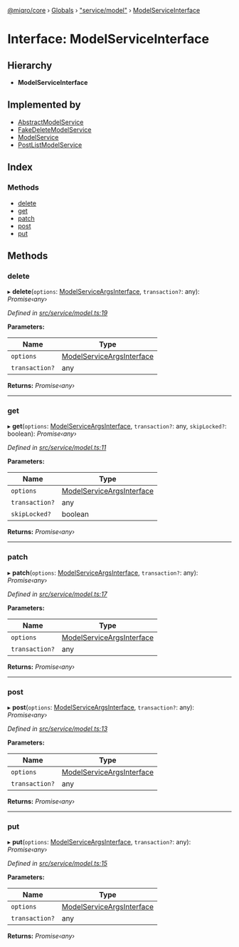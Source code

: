 [@miqro/core](../README.md) › [Globals](../globals.md) › ["service/model"](../modules/_service_model_.md) › [ModelServiceInterface](_service_model_.modelserviceinterface.md)

# Interface: ModelServiceInterface

## Hierarchy

* **ModelServiceInterface**

## Implemented by

* [AbstractModelService](../classes/_service_amodel_.abstractmodelservice.md)
* [FakeDeleteModelService](../classes/_service_deleted_.fakedeletemodelservice.md)
* [ModelService](../classes/_service_smodel_.modelservice.md)
* [PostListModelService](../classes/_service_postlist_.postlistmodelservice.md)

## Index

### Methods

* [delete](_service_model_.modelserviceinterface.md#delete)
* [get](_service_model_.modelserviceinterface.md#get)
* [patch](_service_model_.modelserviceinterface.md#patch)
* [post](_service_model_.modelserviceinterface.md#post)
* [put](_service_model_.modelserviceinterface.md#put)

## Methods

###  delete

▸ **delete**(`options`: [ModelServiceArgsInterface](_service_model_.modelserviceargsinterface.md), `transaction?`: any): *Promise‹any›*

*Defined in [src/service/model.ts:19](https://github.com/claukers/miqro-core/blob/cc47cc5/src/service/model.ts#L19)*

**Parameters:**

Name | Type |
------ | ------ |
`options` | [ModelServiceArgsInterface](_service_model_.modelserviceargsinterface.md) |
`transaction?` | any |

**Returns:** *Promise‹any›*

___

###  get

▸ **get**(`options`: [ModelServiceArgsInterface](_service_model_.modelserviceargsinterface.md), `transaction?`: any, `skipLocked?`: boolean): *Promise‹any›*

*Defined in [src/service/model.ts:11](https://github.com/claukers/miqro-core/blob/cc47cc5/src/service/model.ts#L11)*

**Parameters:**

Name | Type |
------ | ------ |
`options` | [ModelServiceArgsInterface](_service_model_.modelserviceargsinterface.md) |
`transaction?` | any |
`skipLocked?` | boolean |

**Returns:** *Promise‹any›*

___

###  patch

▸ **patch**(`options`: [ModelServiceArgsInterface](_service_model_.modelserviceargsinterface.md), `transaction?`: any): *Promise‹any›*

*Defined in [src/service/model.ts:17](https://github.com/claukers/miqro-core/blob/cc47cc5/src/service/model.ts#L17)*

**Parameters:**

Name | Type |
------ | ------ |
`options` | [ModelServiceArgsInterface](_service_model_.modelserviceargsinterface.md) |
`transaction?` | any |

**Returns:** *Promise‹any›*

___

###  post

▸ **post**(`options`: [ModelServiceArgsInterface](_service_model_.modelserviceargsinterface.md), `transaction?`: any): *Promise‹any›*

*Defined in [src/service/model.ts:13](https://github.com/claukers/miqro-core/blob/cc47cc5/src/service/model.ts#L13)*

**Parameters:**

Name | Type |
------ | ------ |
`options` | [ModelServiceArgsInterface](_service_model_.modelserviceargsinterface.md) |
`transaction?` | any |

**Returns:** *Promise‹any›*

___

###  put

▸ **put**(`options`: [ModelServiceArgsInterface](_service_model_.modelserviceargsinterface.md), `transaction?`: any): *Promise‹any›*

*Defined in [src/service/model.ts:15](https://github.com/claukers/miqro-core/blob/cc47cc5/src/service/model.ts#L15)*

**Parameters:**

Name | Type |
------ | ------ |
`options` | [ModelServiceArgsInterface](_service_model_.modelserviceargsinterface.md) |
`transaction?` | any |

**Returns:** *Promise‹any›*
